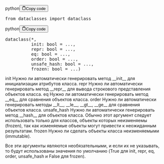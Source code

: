 <div class="code-element"><div class="lang-line"><text>python</text><button class="copy-button" id="code455b" onclick="copyCode(code455, code455b)"><svg stroke="currentColor" fill="none" stroke-width="2" viewBox="0 0 24 24" stroke-linecap="round" stroke-linejoin="round" class="h-4 w-4" height="1em" width="1em" xmlns="http://www.w3.org/2000/svg"><path d="M16 4h2a2 2 0 0 1 2 2v14a2 2 0 0 1-2 2H6a2 2 0 0 1-2-2V6a2 2 0 0 1 2-2h2"></path><rect x="8" y="2" width="8" height="4" rx="1" ry="1"></rect></svg><text>Copy code</text></button></div><div class="code" id="code455"><div class="highlight"><pre><span></span><span class="kn">from</span> <span class="nn">dataclasses</span> <span class="kn">import</span> <span class="n">dataclass</span>
</pre></div></div></div>

<div class="code-element"><div class="lang-line"><text>python</text><button class="copy-button" id="code456b" onclick="copyCode(code456, code456b)"><svg stroke="currentColor" fill="none" stroke-width="2" viewBox="0 0 24 24" stroke-linecap="round" stroke-linejoin="round" class="h-4 w-4" height="1em" width="1em" xmlns="http://www.w3.org/2000/svg"><path d="M16 4h2a2 2 0 0 1 2 2v14a2 2 0 0 1-2 2H6a2 2 0 0 1-2-2V6a2 2 0 0 1 2-2h2"></path><rect x="8" y="2" width="8" height="4" rx="1" ry="1"></rect></svg><text>Copy code</text></button></div><div class="code" id="code456"><div class="highlight"><pre><span></span><span class="n">dataclass</span><span class="p">(</span><span class="o">*</span><span class="p">,</span>
          <span class="n">init</span><span class="p">:</span> <span class="nb">bool</span> <span class="o">=</span> <span class="o">...</span><span class="p">,</span>
          <span class="nb">repr</span><span class="p">:</span> <span class="nb">bool</span> <span class="o">=</span> <span class="o">...</span><span class="p">,</span>
          <span class="n">eq</span><span class="p">:</span> <span class="nb">bool</span> <span class="o">=</span> <span class="o">...</span><span class="p">,</span>
          <span class="n">order</span><span class="p">:</span> <span class="nb">bool</span> <span class="o">=</span> <span class="o">...</span><span class="p">,</span>
          <span class="n">unsafe_hash</span><span class="p">:</span> <span class="nb">bool</span> <span class="o">=</span> <span class="o">...</span><span class="p">,</span>
          <span class="n">frozen</span><span class="p">:</span> <span class="nb">bool</span> <span class="o">=</span> <span class="o">...</span><span class="p">)</span>
</pre></div></div></div>

<p>init         Нужно ли автоматически генерировать метод &#95;&#95;init&#95;&#95; для инициализации атрибутов класса.
repr         Нужно ли автоматически генерировать метод &#95;&#95;repr&#95;&#95; для вывода строкового представления объектов класса.
eq           Нужно ли автоматически генерировать метод &#95;&#95;eq&#95;&#95; для сравнения объектов класса.
order        Нужно ли автоматически генерировать методы &#95;&#95;lt&#95;&#95;, &#95;&#95;le&#95;&#95;, &#95;&#95;gt&#95;&#95;, &#95;&#95;ge&#95;&#95; для сравнения объектов класса.
unsafe_hash  Нужно ли автоматически генерировать метод &#95;&#95;hash&#95;&#95; для объектов класса.
             Обычно этот аргумент следует использовать только для классов, объекты которых неизменяемы (frozen),
             так как изменяемые объекты могут привести к неожиданным результатам.
frozen       Нужно ли сделать объекты класса неизменяемыми (immutable).</p>
<p>Все эти аргументы являются необязательными, и если их не указывать,
то будут использованы значения по умолчанию (True для init, repr, eq, order, unsafe_hash и False для frozen).</p>